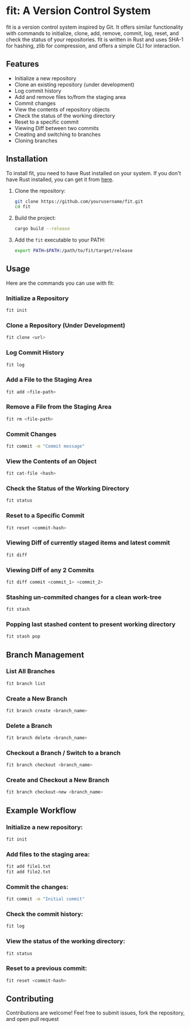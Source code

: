 # fit: A Version Control System

fit is a version control system inspired by Git. It offers similar functionality with commands to initialize, clone, add, remove, commit, log, reset, and check the status of your repositories. fit is written in Rust and uses SHA-1 for hashing, zlib for compression, and offers a simple CLI for interaction.

## Features

- Initialize a new repository
- Clone an existing repository (under development)
- Log commit history
- Add and remove files to/from the staging area
- Commit changes
- View the contents of repository objects
- Check the status of the working directory
- Reset to a specific commit
- Viewing Diff between two commits
- Creating and switching to branches
- Cloning branches

## Installation

To install fit, you need to have Rust installed on your system. If you don't have Rust installed, you can get it from [here](https://www.rust-lang.org/tools/install).

1. Clone the repository:
    ```sh
    git clone https://github.com/yourusername/fit.git
    cd fit
    ```

2. Build the project:
    ```sh
    cargo build --release
    ```

3. Add the `fit` executable to your PATH:
    ```sh
    export PATH=$PATH:/path/to/fit/target/release
    ```

## Usage

Here are the commands you can use with fit:

### Initialize a Repository

```sh
fit init
```

### Clone a Repository (Under Development)
```sh
fit clone <url>
```
### Log Commit History
```sh
fit log
```
### Add a File to the Staging Area
```sh
fit add <file-path>
```
### Remove a File from the Staging Area
```sh
fit rm <file-path>
```
### Commit Changes
```sh
fit commit -m "Commit message"
```
### View the Contents of an Object
```sh
fit cat-file <hash>
```
### Check the Status of the Working Directory
```sh
fit status
```
### Reset to a Specific Commit
```sh
fit reset <commit-hash>
```
### Viewing Diff of currently staged items and latest commit
```sh
fit diff
```
### Viewing Diff of any 2 Commits
```sh
fit diff commit <commit_1> <commit_2>
```
### Stashing un-commited changes for a clean work-tree
```sh
fit stash
```
### Popping last stashed content to present working directory
```sh
fit stash pop
```
## Branch Management

### List All Branches

```sh
fit branch list
```

### Create a New Branch
```sh
fit branch create <branch_name>
```

### Delete a Branch
```sh
fit branch delete <branch_name>
```

### Checkout a Branch / Switch to a branch
```sh
fit branch checkout <branch_name>
```

### Create and Checkout a New Branch
```sh
fit branch checkout-new <branch_name>
```

## Example Workflow

### Initialize a new repository:

```sh
fit init
```
### Add files to the staging area:

```sh
fit add file1.txt
fit add file2.txt
```
### Commit the changes:

```sh
fit commit -m "Initial commit"
```
### Check the commit history:

```sh
fit log
```
### View the status of the working directory:

```sh
fit status
```
### Reset to a previous commit:

```sh
fit reset <commit-hash>
```

## Contributing
Contributions are welcome! Feel free to submit issues, fork the repository, and open pull request